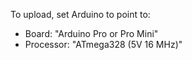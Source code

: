 To upload, set Arduino to point to:

 * Board: "Arduino Pro or Pro Mini"
 * Processor: "ATmega328 (5V 16 MHz)"

